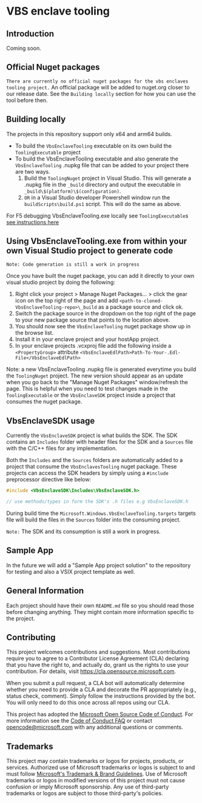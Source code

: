 VBS enclave tooling
================

Introduction
------------
Coming soon.

Official Nuget packages
------------
`There are currently no official nuget packages for the vbs enclaves tooling project.`
An official package will be added to nuget.org closer to our release date. See the 
`Building locally` section for how you can use the tool before then.

Building locally
------------
The projects in this repository support only x64 and arm64 builds. 

- To build the `VbsEnclaveTooling` executable on its own build the `ToolingExecutable` project
- To build the VbsEnclaveTooling executable and also generate the `VbsEnclaveTooling` .nupkg file 
  that can be added to your project there are two ways.
  1. Build the `ToolingNuget` project in Visual Studio. This will generate a .nupkg
     file in the `_build` directory and output the executable in `_build\$(platform)\$(configuration)`.
  1. `OR` in a Visual Studio developer Powershell window run the `buildScripts\build.ps1` 
     script. This will do the same as above.

For F5 debugging VbsEnclaveTooling.exe locally see `ToolingExecutable`s
[see instructions here](./src/ToolingExecutable/README.md)


Using VbsEnclaveTooling.exe from within your own Visual Studio project to generate code
------------
`Note: Code generation is still a work in progress`

Once you have built the nuget package, you can add it directly to your own visual studio
project by doing the following:

1. Right click your project > Manage Nuget Packages... > click the gear icon on the top right
   of the page and add `<path-to-cloned-VbsEnclaveTooling-repo>\_build` as a package source and click ok.
1. Switch the package source in the dropdown on the top right of the page to
   your new package source that points to the location above.
1. You should now see the `VbsEnclaveTooling` nuget package show up in the browse list.
1. Install it in your enclave project and your hostApp project.
1. In your enclave projects .vcxproj file add the following inside a `<PropertyGroup>` attribute
   `<VbsEnclaveEdlPath>Path-To-Your-.Edl-File</VbsEnclaveEdlPath>`

Note: a new VbsEnclaveTooling .nupkg file is generated everytime you build the `ToolingNuget`
project. The new version should appear as an update when you go back to the "Manage Nuget Packages"
window/refresh the page. This is helpful when you need to test changes made in the `ToolingExecutable`
or the `VbsEnclaveSDK` project inside a project that consumes the nuget package.

VbsEnclaveSDK usage
------------
Currently the `VbsEnclaveSDK` project is what builds the SDK. The SDK contains
an `Includes` folder with header files for the SDK and a `Sources` file with the 
C/C++ files for any implementation. 

Both the `Includes` and the `Sources` folders are automatically added to a project
that consume the `VbsEnclavesTooling` nuget package. These projects can access the
SDK headers by simply using a `#include` preprocessor directive like below:

```C
#include <VbsEnclaveSDK\Includes\VbsEnclaveSDK.h>

// use methods/types in form the SDK's .h files e.g VbsEnclaveSDK.h

```

During build time the `Microsoft.Windows.VbsEnclaveTooling.targets` targets file
will build the files in the `Sources` folder into the consuming project.

`Note:` The SDK and its consumption is still a work in progress.

Sample App
------------
In the future we will add a "Sample App project solution" to the repository
for testing and also a VSIX project template as well.

General Information
------------

Each project should have their own `README.md` file so you should read those
before changing anything. They might contain more information specific to the project.



Contributing
------------

This project welcomes contributions and suggestions.  Most contributions require you to agree to a
Contributor License Agreement (CLA) declaring that you have the right to, and actually do, grant us
the rights to use your contribution. For details, visit https://cla.opensource.microsoft.com.

When you submit a pull request, a CLA bot will automatically determine whether you need to provide
a CLA and decorate the PR appropriately (e.g., status check, comment). Simply follow the instructions
provided by the bot. You will only need to do this once across all repos using our CLA.

This project has adopted the [Microsoft Open Source Code of Conduct](https://opensource.microsoft.com/codeofconduct/).
For more information see the [Code of Conduct FAQ](https://opensource.microsoft.com/codeofconduct/faq/) or
contact [opencode@microsoft.com](mailto:opencode@microsoft.com) with any additional questions or comments.

Trademarks
------------
This project may contain trademarks or logos for projects, products, or services. Authorized use of Microsoft 
trademarks or logos is subject to and must follow 
[Microsoft's Trademark & Brand Guidelines](https://www.microsoft.com/en-us/legal/intellectualproperty/trademarks/usage/general).
Use of Microsoft trademarks or logos in modified versions of this project must not cause confusion or imply Microsoft sponsorship.
Any use of third-party trademarks or logos are subject to those third-party's policies.
